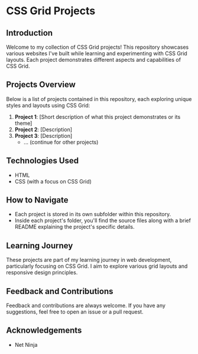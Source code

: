 # CSS Grid Projects

## Introduction
Welcome to my collection of CSS Grid projects! This repository showcases various websites I've built while learning and experimenting with CSS Grid layouts. Each project demonstrates different aspects and capabilities of CSS Grid.

## Projects Overview
Below is a list of projects contained in this repository, each exploring unique styles and layouts using CSS Grid:

1. **Project 1**: [Short description of what this project demonstrates or its theme]
2. **Project 2**: [Description]
3. **Project 3**: [Description]
   - ... (continue for other projects)

## Technologies Used
- HTML
- CSS (with a focus on CSS Grid)

## How to Navigate
- Each project is stored in its own subfolder within this repository.
- Inside each project's folder, you'll find the source files along with a brief README explaining the project's specific details.

## Learning Journey
These projects are part of my learning journey in web development, particularly focusing on CSS Grid. I aim to explore various grid layouts and responsive design principles.

## Feedback and Contributions
Feedback and contributions are always welcome. If you have any suggestions, feel free to open an issue or a pull request.


## Acknowledgements
- Net Ninja

